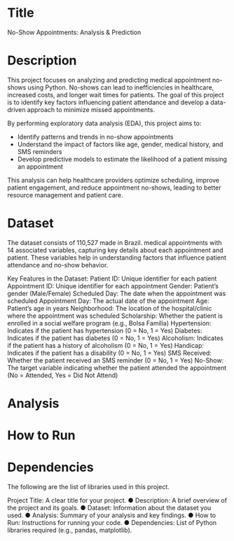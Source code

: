 # Title 
No-Show Appointments: Analysis & Prediction
# Description
This project focuses on analyzing and predicting medical appointment no-shows using Python. No-shows can lead to inefficiencies in healthcare, increased costs, and longer wait times for patients. The goal of this project is to identify key factors influencing patient attendance and develop a data-driven approach to minimize missed appointments.

By performing exploratory data analysis (EDA), this project aims to:
- Identify patterns and trends in no-show appointments
- Understand the impact of factors like age, gender, medical history, and SMS reminders
-  Develop predictive models to estimate the likelihood of a patient missing an appointment

This analysis can help healthcare providers optimize scheduling, improve patient engagement, and reduce appointment no-shows, leading to better resource management and patient care.

# Dataset

The dataset consists of 110,527  made in Brazil. medical appointments with 14 associated variables, capturing key details about each appointment and patient. These variables help in understanding factors that influence patient attendance and no-show behavior.

Key Features in the Dataset:
Patient ID: Unique identifier for each patient
Appointment ID: Unique identifier for each appointment
Gender: Patient’s gender (Male/Female)
Scheduled Day: The date when the appointment was scheduled
Appointment Day: The actual date of the appointment
Age: Patient’s age in years
Neighborhood: The location of the hospital/clinic where the appointment was scheduled
Scholarship: Whether the patient is enrolled in a social welfare program (e.g., Bolsa Família)
Hypertension: Indicates if the patient has hypertension (0 = No, 1 = Yes)
Diabetes: Indicates if the patient has diabetes (0 = No, 1 = Yes)
Alcoholism: Indicates if the patient has a history of alcoholism (0 = No, 1 = Yes)
Handicap: Indicates if the patient has a disability (0 = No, 1 = Yes)
SMS Received: Whether the patient received an SMS reminder (0 = No, 1 = Yes)
No-Show: The target variable indicating whether the patient attended the appointment (No = Attended, Yes = Did Not Attend)

# Analysis

# How to Run

# Dependencies
The following are the list of libraries used in this project. 

Project Title: A clear title for your project.
● Description: A brief overview of the project and its goals.
● Dataset: Information about the dataset you used.
● Analysis: Summary of your analysis and key findings.
● How to Run: Instructions for running your code.
● Dependencies: List of Python libraries required (e.g., pandas, matplotlib).
